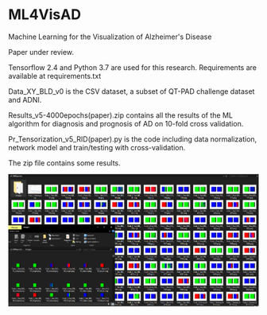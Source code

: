 # ML4VisAD
Machine Learning for the Visualization of Alzheimer's Disease

Paper under review.

Tensorflow 2.4 and Python 3.7 are used for this research. 
Requirements are available at requirements.txt

Data_XY_BLD_v0 is the CSV dataset, a subset of QT-PAD challenge dataset and ADNI. 

Results_v5-4000epochs(paper).zip contains all the results of the ML algorithm for diagnosis and prognosis of AD on 10-fold cross validation.

Pr_Tensorization_v5_RID(paper).py is the code including data normalization, network model and train/testing with cross-validation.

The zip file contains some results.

![picture](screenshot.png)
